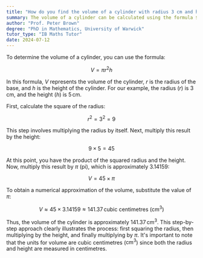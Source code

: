 ```yaml
---
title: "How do you find the volume of a cylinder with radius 3 cm and height 5 cm?"
summary: The volume of a cylinder can be calculated using the formula $V = \pi r^2 h$, where $r$ is the radius and $h$ is the height of the cylinder.
author: "Prof. Peter Brown"
degree: "PhD in Mathematics, University of Warwick"
tutor_type: "IB Maths Tutor"
date: 2024-07-12
---
```


To determine the volume of a cylinder, you can use the formula:

$$ V = \pi r^2 h $$

In this formula, $V$ represents the volume of the cylinder, $r$ is the radius of the base, and $h$ is the height of the cylinder. For our example, the radius ($r$) is $3 \, \text{cm}$, and the height ($h$) is $5 \, \text{cm}$.

First, calculate the square of the radius:

$$ r^2 = 3^2 = 9 $$

This step involves multiplying the radius by itself. Next, multiply this result by the height:

$$ 9 \times 5 = 45 $$

At this point, you have the product of the squared radius and the height. Now, multiply this result by $\pi$ (pi), which is approximately $3.14159$:

$$ V = 45 \times \pi $$

To obtain a numerical approximation of the volume, substitute the value of $\pi$:

$$ V \approx 45 \times 3.14159 \approx 141.37 \, \text{cubic centimetres (cm}^3\text{)} $$

Thus, the volume of the cylinder is approximately $141.37 \, \text{cm}^3$. This step-by-step approach clearly illustrates the process: first squaring the radius, then multiplying by the height, and finally multiplying by $\pi$. It's important to note that the units for volume are cubic centimetres ($\text{cm}^3$) since both the radius and height are measured in centimetres.
    